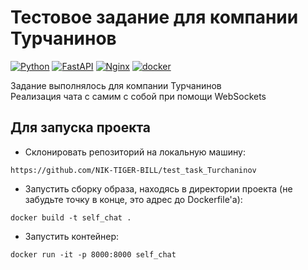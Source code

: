 # Тестовое задание для компании Турчанинов
[![Python](https://img.shields.io/badge/-Python-464646?style=flat-square&logo=Python)](https://www.python.org/)
[![FastAPI](https://img.shields.io/badge/-FastAPI-464646?style=flat-square&logo=FastAPI)](https://fastapi.tiangolo.com/)
[![Nginx](https://img.shields.io/badge/-NGINX-464646?style=flat-square&logo=NGINX)](https://nginx.org/ru/)
[![docker](https://img.shields.io/badge/-Docker-464646?style=flat-square&logo=docker)](https://www.docker.com/)  
  
Задание выполнялось для компании Турчанинов  
Реализация чата с самим с собой при помощи WebSockets  

## Для запуска проекта
* Склонировать репозиторий на локальную машину:
```
https://github.com/NIK-TIGER-BILL/test_task_Turchaninov
```
* Запустить сборку образа, находясь в директории проекта (не забудьте точку в конце, это адрес до Dockerfile'а):  
```
docker build -t self_chat .
```
* Запустить контейнер:
```
docker run -it -p 8000:8000 self_chat
```